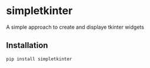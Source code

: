 # simpletkinter

A simple approach to create and displaye tkinter widgets

## Installation

```bash
pip install simpletkinter
```
